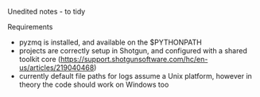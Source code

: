 
Unedited notes - to tidy

Requirements
* pyzmq is installed, and available on the $PYTHONPATH
* projects are correctly setup in Shotgun, and configured with a shared toolkit core (https://support.shotgunsoftware.com/hc/en-us/articles/219040468)
* currently default file paths for logs assume a Unix platform, however in theory the code should work on Windows too



